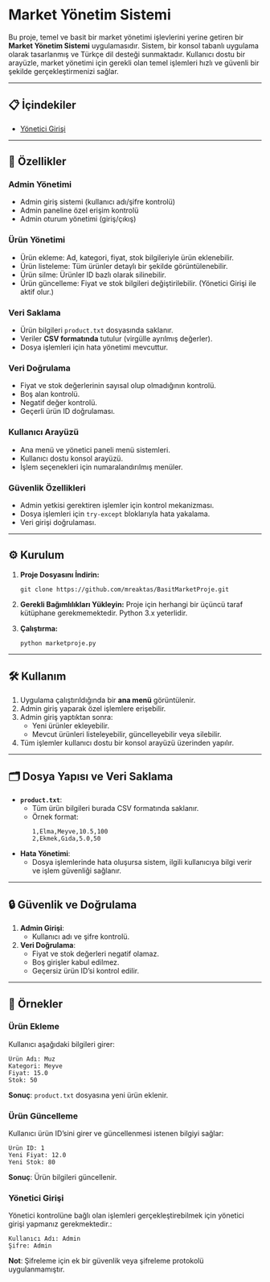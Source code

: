 # Market Yönetim Sistemi

Bu proje, temel ve basit bir market yönetimi işlevlerini yerine getiren bir **Market Yönetim Sistemi** uygulamasıdır. Sistem, bir konsol tabanlı uygulama olarak tasarlanmış ve Türkçe dil desteği sunmaktadır. Kullanıcı dostu bir arayüzle, market yönetimi için gerekli olan temel işlemleri hızlı ve güvenli bir şekilde gerçekleştirmenizi sağlar.

---

## 📋 İçindekiler

- [Yönetici Girişi](#yönetici-girişi)

---

## 🚀 Özellikler

### **Admin Yönetimi**
- Admin giriş sistemi (kullanıcı adı/şifre kontrolü)
- Admin paneline özel erişim kontrolü
- Admin oturum yönetimi (giriş/çıkış)

### **Ürün Yönetimi**
- Ürün ekleme: Ad, kategori, fiyat, stok bilgileriyle ürün eklenebilir.
- Ürün listeleme: Tüm ürünler detaylı bir şekilde görüntülenebilir.
- Ürün silme: Ürünler ID bazlı olarak silinebilir.
- Ürün güncelleme: Fiyat ve stok bilgileri değiştirilebilir. (Yönetici Girişi ile aktif olur.)

### **Veri Saklama**
- Ürün bilgileri `product.txt` dosyasında saklanır.
- Veriler **CSV formatında** tutulur (virgülle ayrılmış değerler).
- Dosya işlemleri için hata yönetimi mevcuttur.

### **Veri Doğrulama**
- Fiyat ve stok değerlerinin sayısal olup olmadığının kontrolü.
- Boş alan kontrolü.
- Negatif değer kontrolü.
- Geçerli ürün ID doğrulaması.

### **Kullanıcı Arayüzü**
- Ana menü ve yönetici paneli menü sistemleri.
- Kullanıcı dostu konsol arayüzü.
- İşlem seçenekleri için numaralandırılmış menüler.

### **Güvenlik Özellikleri**
- Admin yetkisi gerektiren işlemler için kontrol mekanizması.
- Dosya işlemleri için `try-except` bloklarıyla hata yakalama.
- Veri girişi doğrulaması.

---

## ⚙️ Kurulum

1. **Proje Dosyasını İndirin:**
   ```
   git clone https://github.com/mreaktas/BasitMarketProje.git
   ```
2. **Gerekli Bağımlılıkları Yükleyin:**
   Proje için herhangi bir üçüncü taraf kütüphane gerekmemektedir. Python 3.x yeterlidir.

3. **Çalıştırma:**
   ```
   python marketproje.py
   ```

---

## 🛠️ Kullanım

1. Uygulama çalıştırıldığında bir **ana menü** görüntülenir.
2. Admin giriş yaparak özel işlemlere erişebilir.
3. Admin giriş yaptıktan sonra:
   - Yeni ürünler ekleyebilir.
   - Mevcut ürünleri listeleyebilir, güncelleyebilir veya silebilir.
4. Tüm işlemler kullanıcı dostu bir konsol arayüzü üzerinden yapılır.

---

## 🗂️ Dosya Yapısı ve Veri Saklama

- **`product.txt`**: 
  - Tüm ürün bilgileri burada CSV formatında saklanır.
  - Örnek format:
    ```
    1,Elma,Meyve,10.5,100
    2,Ekmek,Gıda,5.0,50
    ```
- **Hata Yönetimi**:
  - Dosya işlemlerinde hata oluşursa sistem, ilgili kullanıcıya bilgi verir ve işlem güvenliği sağlanır.

---

## 🔒 Güvenlik ve Doğrulama

1. **Admin Girişi**: 
   - Kullanıcı adı ve şifre kontrolü.
2. **Veri Doğrulama**:
   - Fiyat ve stok değerleri negatif olamaz.
   - Boş girişler kabul edilmez.
   - Geçersiz ürün ID’si kontrol edilir.

---

## 📖 Örnekler

### **Ürün Ekleme**
Kullanıcı aşağıdaki bilgileri girer:
```
Ürün Adı: Muz
Kategori: Meyve
Fiyat: 15.0
Stok: 50
```
**Sonuç**: `product.txt` dosyasına yeni ürün eklenir.

### **Ürün Güncelleme**
Kullanıcı ürün ID’sini girer ve güncellenmesi istenen bilgiyi sağlar:
```
Ürün ID: 1
Yeni Fiyat: 12.0
Yeni Stok: 80
```
**Sonuç**: Ürün bilgileri güncellenir.

### **Yönetici Girişi**
Yönetici kontrolüne bağlı olan işlemleri gerçekleştirebilmek için yönetici girişi yapmanız gerekmektedir.:
```
Kullanıcı Adı: Admin
Şifre: Admin
```
**Not**: Şifreleme için ek bir güvenlik veya şifreleme protokolü uygulanmamıştır.
